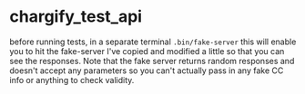 # chargify_test_api

before running tests, in a separate terminal `.bin/fake-server` this will enable you to hit the fake-server I've copied and modified a little so that you can see the responses.  Note that the fake server returns random responses and doesn't accept any parameters so you can't actually pass in any fake CC info or anything to check validity.
